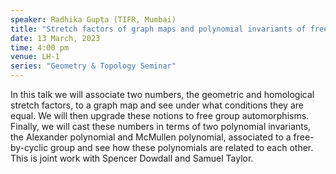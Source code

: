 ```yaml
---
speaker: Radhika Gupta (TIFR, Mumbai)
title: "Stretch factors of graph maps and polynomial invariants of free-by-cyclic groups "
date: 13 March, 2023
time: 4:00 pm
venue: LH-1
series: "Geometry & Topology Seminar"
---
```


In this talk we will associate two numbers, the geometric and homological stretch factors, to a graph map and see under what conditions they are equal. 
We will then upgrade these notions to free group automorphisms. Finally, we will cast these numbers in terms of two polynomial invariants, 
the Alexander polynomial and McMullen polynomial, associated to a free-by-cyclic group and see how these polynomials are related to each other. 
This is joint work with Spencer Dowdall and Samuel Taylor.
